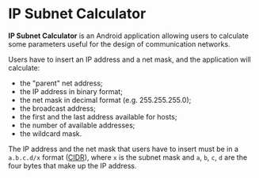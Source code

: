 # IP Subnet Calculator
**IP Subnet Calculator** is an Android application allowing users to calculate some parameters useful for the design of communication networks.

Users have to insert an IP address and a net mask, and the application will calculate:
- the "parent" net address;
- the IP address in binary format;
- the net mask in decimal format (e.g. 255.255.255.0);
- the broadcast address;
- the first and the last address available for hosts;
- the number of available addresses;
- the wildcard mask.

The IP address and the net mask that users have to insert must be in a `a.b.c.d/x` format ([CIDR](https://en.wikipedia.org/wiki/Classless_Inter-Domain_Routing#CIDR_notation)), where `x` is the subnet mask and `a`, `b`, `c`, `d` are the four bytes that make up the IP address.
